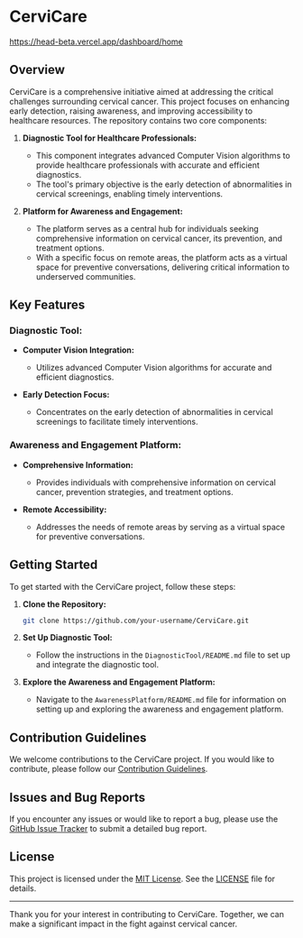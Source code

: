 # CerviCare

https://head-beta.vercel.app/dashboard/home

## Overview

CerviCare is a comprehensive initiative aimed at addressing the critical challenges surrounding cervical cancer. This project focuses on enhancing early detection, raising awareness, and improving accessibility to healthcare resources. The repository contains two core components:

1. **Diagnostic Tool for Healthcare Professionals:**
   - This component integrates advanced Computer Vision algorithms to provide healthcare professionals with accurate and efficient diagnostics.
   - The tool's primary objective is the early detection of abnormalities in cervical screenings, enabling timely interventions.

2. **Platform for Awareness and Engagement:**
   - The platform serves as a central hub for individuals seeking comprehensive information on cervical cancer, its prevention, and treatment options.
   - With a specific focus on remote areas, the platform acts as a virtual space for preventive conversations, delivering critical information to underserved communities.

## Key Features

### Diagnostic Tool:

- **Computer Vision Integration:**
  - Utilizes advanced Computer Vision algorithms for accurate and efficient diagnostics.
  
- **Early Detection Focus:**
  - Concentrates on the early detection of abnormalities in cervical screenings to facilitate timely interventions.

### Awareness and Engagement Platform:

- **Comprehensive Information:**
  - Provides individuals with comprehensive information on cervical cancer, prevention strategies, and treatment options.

- **Remote Accessibility:**
  - Addresses the needs of remote areas by serving as a virtual space for preventive conversations.

## Getting Started

To get started with the CerviCare project, follow these steps:

1. **Clone the Repository:**
   ```bash
   git clone https://github.com/your-username/CerviCare.git
   ```

2. **Set Up Diagnostic Tool:**
   - Follow the instructions in the `DiagnosticTool/README.md` file to set up and integrate the diagnostic tool.

3. **Explore the Awareness and Engagement Platform:**
   - Navigate to the `AwarenessPlatform/README.md` file for information on setting up and exploring the awareness and engagement platform.

## Contribution Guidelines

We welcome contributions to the CerviCare project. If you would like to contribute, please follow our [Contribution Guidelines](CONTRIBUTING.md).

## Issues and Bug Reports

If you encounter any issues or would like to report a bug, please use the [GitHub Issue Tracker](https://github.com/your-username/CerviCare/issues) to submit a detailed bug report.

## License

This project is licensed under the [MIT License](LICENSE). See the [LICENSE](LICENSE) file for details.

---

Thank you for your interest in contributing to CerviCare. Together, we can make a significant impact in the fight against cervical cancer.
